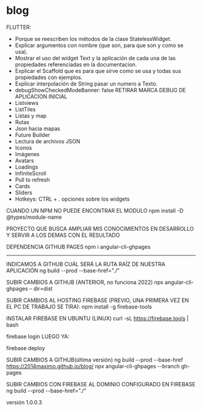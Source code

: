 # blog

FLUTTER:
- Porque se reescriben los métodos de la clase StatelessWidget.
- Explicar argumentos con nombre (que son, para que son y como se usa).
- Mostrar el uso del widget Text y la aplicación de cada una de las propiedades referenciadas en la documentacion.
- Explicar el Scaffold que es para que sirve como se usa y todas sus propiedades con ejemplos.
- Explicar interpolación de String pasar un numero a Texto.
- debugShowCheckedModeBanner: false RETIRAR MARCA DEBUG DE APLICACION INICIAL
- Listviews
- ListTiles
- Listas y map
- Rutas
- Json hacia mapas
- Future Builder
- Lectura de archivos JSON
- Iconos
- Imágenes
- Avatars
- Loadings
- InfiniteScroll
- Pull to refresh
- Cards
- Sliders
- Hotkeys: CTRL + . opciones sobre los widgets

CUANDO UN NPM NO PUEDE ENCONTRAR EL MODULO
npm install -D @types/module-name


PROYECTO QUE BUSCA AMPLIAR MIS CONOCIMIENTOS EN DESARROLLO Y SERVIR A LOS DEMAS CON EL RESULTADO

DEPENDENCIA GITHUB PAGES
npm i angular-cli-ghpages

---------------------------------------

INDICAMOS A GITHUB CUÁL SERÁ LA RUTA RAÍZ DE NUESTRA APLICACIÓN
ng build --prod --base-href="./"

SUBIR CAMBIOS A GITHUB (ANTERIOR, no funciona 2022)
npx angular-cli-ghpages – dir=dist

SUBIR CAMBIOS AL HOSTING FIREBASE
(PREVIO, UNA PRIMERA VEZ EN EL PC DE TRABAJO SE TIRA):
npm install -g firebase-tools

INSTALAR FIREBASE EN UBUNTU (LINUX)
curl -sL https://firebase.tools | bash

firebase login
LUEGO YA:

firebase deploy


SUBIR CAMBIOS A GITHUB(última versión)
ng build --prod --base-href https://2014maximo.github.io/blog/
npx angular-cli-ghpages --branch gh-pages

SUBIR CAMBIOS CON FIREBASE AL DOMINIO CONFIGURADO EN FIREBASE
ng build --prod --base-href="./"



versión 1.0.0.3